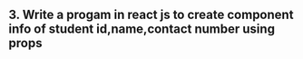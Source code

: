 ## 3. Write a progam in react js to create component info of student id,name,contact number using props
